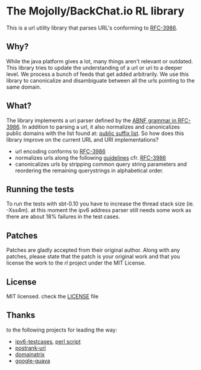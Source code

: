 # The Mojolly/BackChat.io RL library

This is a url utility library that parses URL's conforming to [RFC-3986](http://tools.ietf.org/html/rfc3986).

## Why?
While the java platform gives a lot, many things aren't relevant or outdated. This library tries to update the understanding of a url or uri to a deeper level. We process a bunch of feeds that get added arbitrarily. We use this library to canonicalize and disambiguate between all the urls pointing to the same domain.

## What?
The library implements a uri parser defined by the [ABNF grammar in RFC-3986](http://tools.ietf.org/html/rfc3986#appendix-A).
In addition to parsing a url, it also normalizes and canonicalizes public domains with the list found at: [public suffix list](http://publicsuffix.org/).
So how does this library improve on the current URL and URI implementations?  

*  url encoding conforms to [RFC-3986](http://tools.ietf.org/html/rfc3986)  
*  normalizes urls along the following [guidelines](http://en.wikipedia.org/wiki/URL_normalization) cfr. [RFC-3986](http://tools.ietf.org/html/rfc3986)  
*  canonicalizes urls by stripping common query string parameters and reordering the remaining querystrings in alphabetical order.

## Running the tests
To run the tests with sbt-0.10 you have to increase the thread stack size (ie. -Xss4m).
at this moment the ipv6 address parser still needs some work as there are about 18% failures in the test cases.

## Patches
Patches are gladly accepted from their original author. Along with any patches, please state that the patch is your original work and that you license the work to the *rl* project under the MIT License.

## License
MIT licensed. check the [LICENSE](https://github.com/mojolly/rl/blob/master/LICENSE) file

## Thanks

to the following projects for leading the way:  

*  [ipv6-testcases](http://forums.dartware.com/viewtopic.php?t=452), [perl script](http://download.dartware.com/thirdparty/test-ipv6-regex.pl)
*  [postrank-uri](https://github.com/postrank-labs/postrank-uri)  
*  [domainatrix](https://github.com/pauldix/domainatrix)  
*  [google-guava](http://code.google.com/p/guava-libraries/)  
